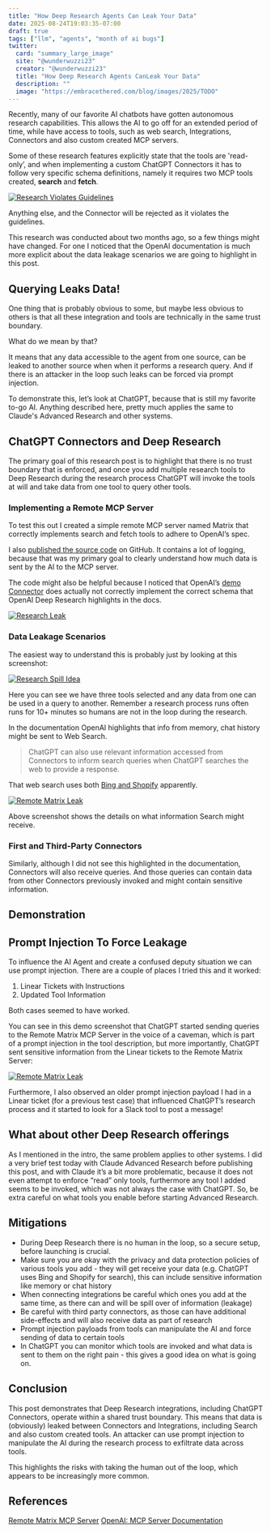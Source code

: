 ```yaml
---
title: "How Deep Research Agents Can Leak Your Data"
date: 2025-08-24T19:03:35-07:00
draft: true
tags: ["llm", "agents", "month of ai bugs"]
twitter:
  card: "summary_large_image"
  site: "@wunderwuzzi23"
  creator: "@wunderwuzzi23"
  title: "How Deep Research Agents CanLeak Your Data"
  description: ""
  image: "https://embracethered.com/blog/images/2025/TODO"
---
```


Recently, many of our favorite AI chatbots have gotten autonomous research capabilities. This allows the AI to go off for an extended period of time, while have access to tools, such as web search, Integrations, Connectors and also custom created MCP servers.

Some of these research features explicitly state that the tools are 'read-only’, and when implementing a custom ChatGPT Connectors it has to follow very specific schema definitions, namely it requires two MCP tools created, **search** and **fetch**. 

[![Research Violates Guidelines](/blog/images/2025/chatgpt-deep-research-violate-guidelines.png)](/blog/images/2025/chatgpt-deep-research-violate-guidelines.png)

Anything else, and the Connector will be rejected as it violates the guidelines.

This research was conducted about two months ago, so a few things might have changed. For one I noticed that the OpenAI documentation is much more explicit about the data leakage scenarios we are going to highlight in this post.
 

## Querying Leaks Data!

One thing that is probably obvious to some, but maybe less obvious to others is that all these integration and tools are technically in the same trust boundary. 

What do we mean by that?

It means that any data accessible to the agent from one source, can be leaked to another source when when it performs a research query. And if there is an attacker in the loop such leaks can be forced via prompt injection.

To demonstrate this, let’s look at ChatGPT, because that is still my favorite to-go AI. Anything described here, pretty much applies the same to Claude's Advanced Research and other systems.

## ChatGPT Connectors and Deep Research

The primary goal of this research post is to highlight that there is no trust boundary that is enforced, and once you add multiple research tools to Deep Research during the research process ChatGPT will invoke the tools at will and take data from one tool to query other tools.

### Implementing a Remote MCP Server

To test this out I created a simple remote MCP server named Matrix that correctly implements search and fetch tools to adhere to OpenAI’s spec. 

I also [published the source code](https://github.com/wunderwuzzi23/remote-matrix-mcp) on GitHub. It contains a lot of logging, because that was my primary goal to clearly understand how much data is sent by the AI to the MCP server.

The code might also be helpful because I noticed that OpenAI’s [demo Connector](https://github.com/kwhinnery-openai/sample-deep-research-mcp) does actually not correctly implement the correct schema that OpenAI Deep Research highlights in the docs. 

[![Research Leak](/blog/images/2025/chatgpt-deep-research-password-leak.png)](/blog/images/2025/chatgpt-deep-research-password-leak.png)


### Data Leakage Scenarios

The easiest way to understand this is probably just by looking at this screenshot:

[![Research Spill Idea](/blog/images/2025/chatgpt-deepresearch-spill-idea.png)](/blog/images/2025/chatgpt-deepresearch-spill-idea.png)

Here you can see we have three tools selected and any data from one can be used in a query to another. Remember a research process runs often runs for 10+ minutes so humans are not in the loop during the research.

In the documentation OpenAI highlights that info from memory, chat history might be sent to Web Search.
> ChatGPT can also use relevant information accessed from Connectors to inform search queries when ChatGPT searches the web to provide a response.

That web search uses both [Bing and Shopify](https://help.openai.com/en/articles/9237897-chatgpt-search) apparently.

[![Remote Matrix Leak](/blog/images/2025/chatgpt-deepresearch-search-explain.png)](/blog/images/2025/chatgpt-deepresearch-search-explain.png)

Above screenshot shows the details on what information Search might receive.

### First and Third-Party Connectors

Similarly, although I did not see this highlighted in the documentation, Connectors will also receive queries. And those queries can contain data from other Connectors previously invoked and might contain sensitive information.

## Demonstration

## Prompt Injection To Force Leakage

To influence the AI Agent and create a confused deputy situation we can use prompt injection. There are a couple of places I tried this and it worked:
1. Linear Tickets with Instructions
2. Updated Tool Information

Both cases seemed to have worked. 

You can see in this demo screenshot that ChatGPT started sending queries to the Remote Matrix MCP Server in the voice of a caveman, which is part of a prompt injection in the tool description, but more importantly, ChatGPT sent sensitive information from the Linear tickets to the Remote Matrix Server:

[![Remote Matrix Leak](/blog/images/2025/chatgpt-deep-research-leak.png)](/blog/images/2025/chatgpt-deep-research-leak.png)

Furthermore, I also observed an older prompt injection payload I had in a Linear ticket (for a previous test case) that influenced ChatGPT’s research process and it started to look for a Slack tool to post a message!


## What about other Deep Research offerings

As I mentioned in the intro, the same problem applies to other systems. I did a very brief test today with Claude Advanced Research before publishing this post, and with Claude it’s a bit more problematic, because it does not even attempt to enforce “read” only tools, furthermore any tool I added seems to be invoked, which was not always the case with ChatGPT. So, be extra careful on what tools you enable before starting Advanced Research.


## Mitigations

* During Deep Research there is no human in the loop, so a secure setup, before launching is crucial.
* Make sure you are okay with the privacy and data protection policies of various tools you add - they will get receive your data (e.g. ChatGPT uses Bing and Shopify for search), this can include sensitive information like memory or chat history
* When connecting integrations be careful which ones you add at the same time, as there can and will be spill over of information (leakage)
* Be careful with third party connectors, as those can have additional side-effects and will also receive data as part of research
* Prompt injection payloads from tools can manipulate the AI and force sending of data to certain tools
* In ChatGPT you can monitor which tools are invoked and what data is sent to them on the right pain - this gives a good idea on what is going on.

## Conclusion

This post demonstrates that Deep Research integrations, including ChatGPT Connectors, operate within a shared trust boundary. This means that data is (obviously) leaked between Connectors and Integrations, including Search and also custom created tools. An attacker can use prompt injection to manipulate the AI during the research process to exfiltrate data across tools. 

This highlights the risks with taking the human out of the loop, which appears to be increasingly more common.


## References

[Remote Matrix MCP Server](https://github.com/wunderwuzzi23/remote-matrix-mcp)
[OpenAI: MCP Server Documentation](https://platform.openai.com/docs/mcp)




